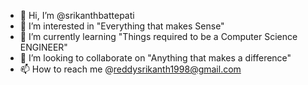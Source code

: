 - 👋 Hi, I’m @srikanthbattepati
- 👀 I’m interested in "Everything that makes Sense"
- 🌱 I’m currently learning "Things required to be a Computer Science ENGINEER"
- 💞️ I’m looking to collaborate on "Anything that makes a difference"
- 📫 How to reach me @reddysrikanth1998@gmail.com

<!---
srikanthbattepati/srikanthbattepati is a ✨ special ✨ repository because its `README.md` (this file) appears on your GitHub profile.
You can click the Preview link to take a look at your changes.
--->
